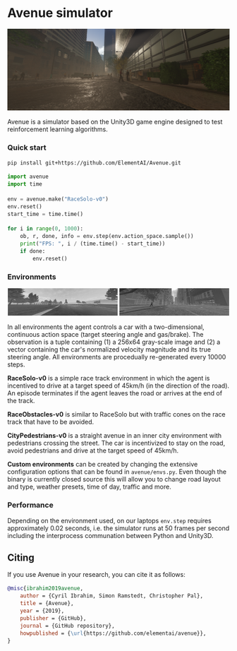 # Avenue simulator

![Alt text](resources/head_2.png)

Avenue is a simulator based on the Unity3D game engine designed to test reinforcement learning algorithms.
### Quick start

```bash
pip install git+https://github.com/ElementAI/Avenue.git 
```

```python
import avenue
import time

env = avenue.make("RaceSolo-v0")
env.reset()
start_time = time.time()

for i in range(0, 1000):
    ob, r, done, info = env.step(env.action_space.sample())
    print("FPS: ", i / (time.time() - start_time))
    if done:
        env.reset()
```

### Environments
<p align="center">
  <img src="/resources/race_solo.jpg" width=49.5% />
  <img src="/resources/city_pedestrians.jpg" width=49.5% /> 
</p>

In all environments the agent controls a car with a two-dimensional, continuous action space (target steering angle and gas/brake). The observation is a tuple containing (1) a 256x64 gray-scale image and (2) a vector containing the car's normalized velocity magnitude and its true steering angle. All environments are procedually re-generated every 10000 steps.

**RaceSolo-v0** is a simple race track environment in which the agent is incentived to drive at a target speed of 45km/h (in the direction of the road). An episode terminates if the agent leaves the road or arrives at the end of the track.

**RaceObstacles-v0** is similar to RaceSolo but with traffic cones on the race track that have to be avoided. 

**CityPedestrians-v0** is a straight avenue in an inner city environment with pedestrians crossing the street. The car is incentivized to stay on the road, avoid pedestrians and drive at the target speed of 45km/h. 

**Custom environments**  can be created by changing the extensive configuration options that can be found in `avenue/envs.py`. Even though the binary is currently closed source this will allow you to change road layout and type, weather presets, time of day, traffic and more.

### Performance
Depending on the environment used, on our laptops `env.step` requires approximately 0.02 seconds, i.e. the simulator runs at 50 frames per second including the interprocess communation between Python and Unity3D.


## Citing
If you use Avenue in your research, you can cite it as follows:
```bibtex
@misc{ibrahim2019avenue,
    author = {Cyril Ibrahim, Simon Ramstedt, Christopher Pal},
    title = {Avenue},
    year = {2019},
    publisher = {GitHub},
    journal = {GitHub repository},
    howpublished = {\url{https://github.com/elementai/avenue}},
}
```
